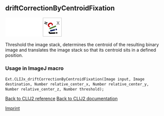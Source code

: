 ## driftCorrectionByCentroidFixation
<img src="images/mini_empty_logo.png"/><img src="images/mini_empty_logo.png"/><img src="images/mini_clijx_logo.png"/>

Threshold the image stack, determines the centroid of the resulting binary image and 
translates the image stack so that its centroid sits in a defined position.

### Usage in ImageJ macro
```
Ext.CLIJx_driftCorrectionByCentroidFixation(Image input, Image destination, Number relative_center_x, Number relative_center_y, Number relative_center_z, Number threshold);
```


[Back to CLIJ2 reference](https://clij.github.io/clij2-docs/reference)
[Back to CLIJ2 documentation](https://clij.github.io/clij2-docs)

[Imprint](https://clij.github.io/imprint)
